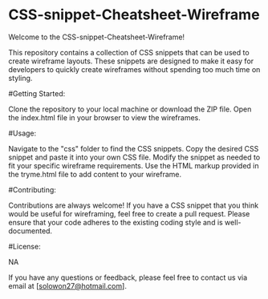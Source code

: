 # CSS-snippet-Cheatsheet-Wireframe

Welcome to the CSS-snippet-Cheatsheet-Wireframe!

This repository contains a collection of CSS snippets that can be used to create wireframe layouts. These snippets are designed to make it easy for developers to quickly create wireframes without spending too much time on styling.

#Getting Started:

Clone the repository to your local machine or download the ZIP file.
Open the index.html file in your browser to view the wireframes.

#Usage:

Navigate to the "css" folder to find the CSS snippets.
Copy the desired CSS snippet and paste it into your own CSS file.
Modify the snippet as needed to fit your specific wireframe requirements.
Use the HTML markup provided in the tryme.html file to add content to your wireframe.

#Contributing:

Contributions are always welcome! If you have a CSS snippet that you think would be useful for wireframing, feel free to create a pull request.
Please ensure that your code adheres to the existing coding style and is well-documented.

#License:

NA

If you have any questions or feedback, please feel free to contact us via email at [solowon27@hotmail.com].

